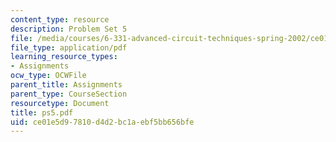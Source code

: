 ```yaml
---
content_type: resource
description: Problem Set 5
file: /media/courses/6-331-advanced-circuit-techniques-spring-2002/ce01e5d97810d4d2bc1aebf5bb656bfe_ps5.pdf
file_type: application/pdf
learning_resource_types:
- Assignments
ocw_type: OCWFile
parent_title: Assignments
parent_type: CourseSection
resourcetype: Document
title: ps5.pdf
uid: ce01e5d9-7810-d4d2-bc1a-ebf5bb656bfe
---
```

